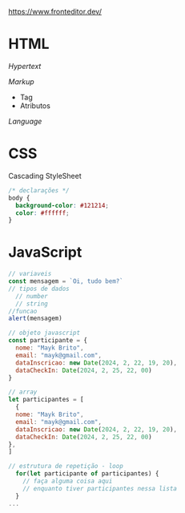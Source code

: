 https://www.fronteditor.dev/
# HTML

*Hypertext*

*Markup*
- Tag
- Atributos

*Language*


# CSS
Cascading StyleSheet

```css
/* declarações */
body {
  background-color: #121214;
  color: #ffffff;
}
```

# JavaScript
```js
// variaveis
const mensagem = `Oi, tudo bem?`
// tipos de dados
  // number
  // string
//funcao
alert(mensagem)

// objeto javascript
const participante = {
  nome: "Mayk Brito",
  email: "mayk@gmail.com",
  dataInscricao: new Date(2024, 2, 22, 19, 20),
  dataCheckIn: Date(2024, 2, 25, 22, 00)
}

// array
let participantes = [
  {
  nome: "Mayk Brito",
  email: "mayk@gmail.com",
  dataInscricao: new Date(2024, 2, 22, 19, 20),
  dataCheckIn: Date(2024, 2, 25, 22, 00)
},
]

// estrutura de repetição - loop
  for(let participante of participantes) {
    // faça alguma coisa aqui
    // enquanto tiver participantes nessa lista
  }
...
